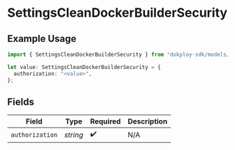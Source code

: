 # SettingsCleanDockerBuilderSecurity

## Example Usage

```typescript
import { SettingsCleanDockerBuilderSecurity } from "dokploy-sdk/models/operations";

let value: SettingsCleanDockerBuilderSecurity = {
  authorization: "<value>",
};
```

## Fields

| Field              | Type               | Required           | Description        |
| ------------------ | ------------------ | ------------------ | ------------------ |
| `authorization`    | *string*           | :heavy_check_mark: | N/A                |